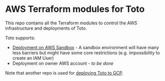 # AWS Terraform modules for Toto
This repo contains all the Terraform modules to control the AWS infrastructure and deployments of Toto.

Toto supports: 
* [Deployment on AWS Sandbox](./docs/sandbox/main.md) - A sandbox environment will have many less barriers but might have some core restrictions (e.g. impossibility to create an IAM User)
* Deployment on owner AWS account - *to be done*

Note that another repo is used for [deploying Toto to GCP](https://github.com/nicolasances/toto-terra). 